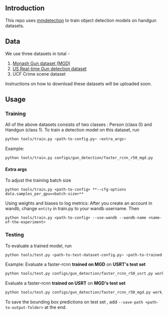 ## Introduction
This repo uses [mmdetection](https://mmdetection.readthedocs.io/en/latest/) to train object detection models on handgun datasets.

## Data
We use three datasets in total - 

1. [Monash Gun dataset (MGD)](https://github.com/MarcusLimJunYi/Monash-Guns-Dataset)
2. [US Real-time Gun detection dataset](https://github.com/Deepknowledge-US/US-Real-time-gun-detection-in-CCTV-An-open-problem-dataset)
3. UCF Crime scene dataset

Instructions on how to download these datasets will be uploaded soon.

## Usage

### Training

All of the above datasets consists of two classes : Person (class 0) and Handgun (class 1). To train a detection model on this dataset, run
```bash
python tools/train.py <path-to-config.py> <extra_args>
```
Example:
```bash
python tools/train.py configs/gun_detection/faster_rcnn_r50_mgd.py
```

#### Extra args
To adjust the training batch size
```
python tools/train.py <path-to-config> **--cfg-options data.samples_per_gpu=<batch-size>**
```
Using weights and biases to log metrics:
After you create an account in wandb, change `entity` in train.py to your wandb username. Then 
```
python tools/train.py <path-to-config> --use-wandb --wandb-name <name-of-the-experiment>
```

### Testing
To evaluate a trained model, run
```bash
python tools/test.py <path-to-test-dataset-config.py> <path-to-trained-model> --work-dir <path-to-save-test-scores> --eval bbox
```

Example:
Evaluate a faster-rcnn **trained on MGD** on **USRT's test set**

```bash
python tools/test.py configs/gun_detection/faster_rcnn_r50_usrt.py work_dirs/faster_rcnn_r50_mgd/epoch_12.pth --work-dir work_dirs/faster_rcnn_r50_mgd/usrt/ --eval bbox
```

Evaluate a faster-rcnn **trained on USRT** on **MGD's test set** 

```bash
python tools/test.py configs/gun_detection/faster_rcnn_r50_mgd.py work_dirs/faster_rcnn_r50_usrt/epoch_12.pth --work-dir work_dirs/faster_rcnn_r50_usrt/mgd/ --eval bbox
```

To save the bounding box predictions on test set , add `--save-path <path-to-output-folder>` at the end.
